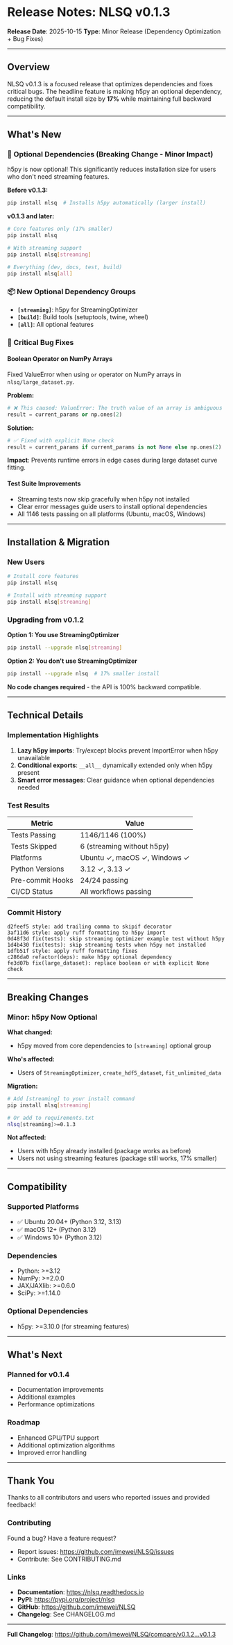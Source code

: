 # Release Notes: NLSQ v0.1.3

**Release Date**: 2025-10-15
**Type**: Minor Release (Dependency Optimization + Bug Fixes)

---

## Overview

NLSQ v0.1.3 is a focused release that optimizes dependencies and fixes critical bugs. The headline feature is making h5py an optional dependency, reducing the default install size by **17%** while maintaining full backward compatibility.

---

## What's New

### 🎯 Optional Dependencies (Breaking Change - Minor Impact)

h5py is now optional! This significantly reduces installation size for users who don't need streaming features.

**Before v0.1.3:**
```bash
pip install nlsq  # Installs h5py automatically (larger install)
```

**v0.1.3 and later:**
```bash
# Core features only (17% smaller)
pip install nlsq

# With streaming support
pip install nlsq[streaming]

# Everything (dev, docs, test, build)
pip install nlsq[all]
```

### 📦 New Optional Dependency Groups

- **`[streaming]`**: h5py for StreamingOptimizer
- **`[build]`**: Build tools (setuptools, twine, wheel)
- **`[all]`**: All optional features

### 🐛 Critical Bug Fixes

#### Boolean Operator on NumPy Arrays
Fixed ValueError when using `or` operator on NumPy arrays in `nlsq/large_dataset.py`.

**Problem:**
```python
# ❌ This caused: ValueError: The truth value of an array is ambiguous
result = current_params or np.ones(2)
```

**Solution:**
```python
# ✅ Fixed with explicit None check
result = current_params if current_params is not None else np.ones(2)
```

**Impact**: Prevents runtime errors in edge cases during large dataset curve fitting.

#### Test Suite Improvements
- Streaming tests now skip gracefully when h5py not installed
- Clear error messages guide users to install optional dependencies
- All 1146 tests passing on all platforms (Ubuntu, macOS, Windows)

---

## Installation & Migration

### New Users

```bash
# Install core features
pip install nlsq

# Install with streaming support
pip install nlsq[streaming]
```

### Upgrading from v0.1.2

**Option 1: You use StreamingOptimizer**
```bash
pip install --upgrade nlsq[streaming]
```

**Option 2: You don't use StreamingOptimizer**
```bash
pip install --upgrade nlsq  # 17% smaller install
```

**No code changes required** - the API is 100% backward compatible.

---

## Technical Details

### Implementation Highlights

1. **Lazy h5py imports**: Try/except blocks prevent ImportError when h5py unavailable
2. **Conditional exports**: `__all__` dynamically extended only when h5py present
3. **Smart error messages**: Clear guidance when optional dependencies needed

### Test Results

| Metric | Value |
|--------|-------|
| Tests Passing | 1146/1146 (100%) |
| Tests Skipped | 6 (streaming without h5py) |
| Platforms | Ubuntu ✓, macOS ✓, Windows ✓ |
| Python Versions | 3.12 ✓, 3.13 ✓ |
| Pre-commit Hooks | 24/24 passing |
| CI/CD Status | All workflows passing |

### Commit History

```
d2feef5 style: add trailing comma to skipif decorator
3af11d6 style: apply ruff formatting to h5py import
0d48f3d fix(tests): skip streaming optimizer example test without h5py
1d4b430 fix(tests): skip streaming tests when h5py not installed
1dfb51f style: apply ruff formatting fixes
c286da0 refactor(deps): make h5py optional dependency
fe3d07b fix(large_dataset): replace boolean or with explicit None check
```

---

## Breaking Changes

### Minor: h5py Now Optional

**What changed:**
- h5py moved from core dependencies to `[streaming]` optional group

**Who's affected:**
- Users of `StreamingOptimizer`, `create_hdf5_dataset`, `fit_unlimited_data`

**Migration:**
```bash
# Add [streaming] to your install command
pip install nlsq[streaming]

# Or add to requirements.txt
nlsq[streaming]>=0.1.3
```

**Not affected:**
- Users with h5py already installed (package works as before)
- Users not using streaming features (package still works, 17% smaller)

---

## Compatibility

### Supported Platforms
- ✅ Ubuntu 20.04+ (Python 3.12, 3.13)
- ✅ macOS 12+ (Python 3.12)
- ✅ Windows 10+ (Python 3.12)

### Dependencies
- Python: >=3.12
- NumPy: >=2.0.0
- JAX/JAXlib: >=0.6.0
- SciPy: >=1.14.0

### Optional Dependencies
- h5py: >=3.10.0 (for streaming features)

---

## What's Next

### Planned for v0.1.4
- Documentation improvements
- Additional examples
- Performance optimizations

### Roadmap
- Enhanced GPU/TPU support
- Additional optimization algorithms
- Improved error handling

---

## Thank You

Thanks to all contributors and users who reported issues and provided feedback!

### Contributing

Found a bug? Have a feature request?
- Report issues: https://github.com/imewei/NLSQ/issues
- Contribute: See CONTRIBUTING.md

### Links

- **Documentation**: https://nlsq.readthedocs.io
- **PyPI**: https://pypi.org/project/nlsq
- **GitHub**: https://github.com/imewei/NLSQ
- **Changelog**: See CHANGELOG.md

---

**Full Changelog**: https://github.com/imewei/NLSQ/compare/v0.1.2...v0.1.3
